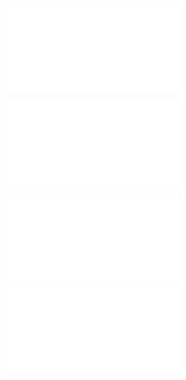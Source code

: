 ![@](steps/_.fa3ad648.md)

![@](steps/_.70b30df5.md)

![@](steps/prompt.2e341510.md)

![@](steps/_.c9c31892.md)